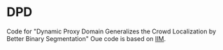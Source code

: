 # DPD
Code for "Dynamic Proxy Domain Generalizes the Crowd Localization by Better Binary Segmentation"
Oue code is based on [IIM](https://github.com/taohan10200/IIM).
